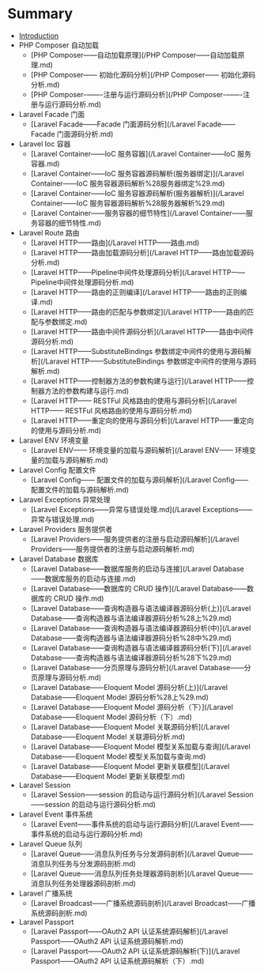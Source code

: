 # Summary

* [Introduction](README.md)
* PHP Composer 自动加载
  * [PHP Composer——自动加载原理](/PHP Composer——自动加载原理.md)
  * [PHP Composer—— 初始化源码分析](/PHP Composer—— 初始化源码分析.md)
  * [PHP Composer-——-注册与运行源码分析](/PHP Composer-——-注册与运行源码分析.md)
* Laravel Facade 门面
  * [Laravel Facade——Facade 门面源码分析](/Laravel Facade——Facade 门面源码分析.md)
* Laravel Ioc 容器
  * [Laravel Container——IoC 服务容器](/Laravel Container——IoC 服务容器.md)
  * [Laravel Container——IoC 服务容器源码解析\(服务器绑定\)](/Laravel Container——IoC 服务容器源码解析%28服务器绑定%29.md)
  * [Laravel Container——IoC 服务容器源码解析\(服务器解析\)](/Laravel Container——IoC 服务容器源码解析%28服务器解析%29.md)
  * [Laravel Container——服务容器的细节特性](/Laravel Container——服务容器的细节特性.md)
* Laravel Route 路由
  * [Laravel HTTP——路由](/Laravel HTTP——路由.md)
  * [Laravel HTTP——路由加载源码分析](/Laravel HTTP——路由加载源码分析.md)
  * [Laravel HTTP——Pipeline中间件处理源码分析](/Laravel HTTP——Pipeline中间件处理源码分析.md)
  * [Laravel HTTP——路由的正则编译](/Laravel HTTP——路由的正则编译.md)
  * [Laravel HTTP——路由的匹配与参数绑定](/Laravel HTTP——路由的匹配与参数绑定.md)
  * [Laravel HTTP——路由中间件源码分析](/Laravel HTTP——路由中间件源码分析.md)
  * [Laravel HTTP——SubstituteBindings 参数绑定中间件的使用与源码解析](/Laravel HTTP——SubstituteBindings 参数绑定中间件的使用与源码解析.md)
  * [Laravel HTTP——控制器方法的参数构建与运行](/Laravel HTTP——控制器方法的参数构建与运行.md)
  * [Laravel HTTP—— RESTFul 风格路由的使用与源码分析](/Laravel HTTP—— RESTFul 风格路由的使用与源码分析.md)
  * [Laravel HTTP——重定向的使用与源码分析](/Laravel HTTP——重定向的使用与源码分析.md)
* Laravel ENV 环境变量
  * [Laravel ENV—— 环境变量的加载与源码解析](/Laravel ENV—— 环境变量的加载与源码解析.md)
* Laravel Config 配置文件
  * [Laravel Config—— 配置文件的加载与源码解析](/Laravel Config—— 配置文件的加载与源码解析.md)
* Laravel Exceptions 异常处理
  * [Laravel Exceptions——异常与错误处理.md](/Laravel Exceptions——异常与错误处理.md)
* Laravel Providers 服务提供者
  * [Laravel Providers——服务提供者的注册与启动源码解析](/Laravel Providers——服务提供者的注册与启动源码解析.md)
* Laravel Database 数据库
  * [Laravel Database——数据库服务的启动与连接](/Laravel Database——数据库服务的启动与连接.md)
  * [Laravel Database——数据库的 CRUD 操作](/Laravel Database——数据库的 CRUD 操作.md)
  * [Laravel Database——查询构造器与语法编译器源码分析\(上\)](/Laravel Database——查询构造器与语法编译器源码分析%28上%29.md)
  * [Laravel Database——查询构造器与语法编译器源码分析\(中\)](/Laravel Database——查询构造器与语法编译器源码分析%28中%29.md)
  * [Laravel Database——查询构造器与语法编译器源码分析\(下\)](/Laravel Database——查询构造器与语法编译器源码分析%28下%29.md)
  * [Laravel Database——分页原理与源码分析](/Laravel Database——分页原理与源码分析.md)
  * [Laravel Database——Eloquent Model 源码分析\(上\)](/Laravel Database——Eloquent Model 源码分析%28上%29.md)
  * [Laravel Database——Eloquent Model 源码分析（下）](/Laravel Database——Eloquent Model 源码分析（下）.md)
  * [Laravel Database——Eloquent Model 关联源码分析](/Laravel Database——Eloquent Model 关联源码分析.md)
  * [Laravel Database——Eloquent Model 模型关系加载与查询](/Laravel Database——Eloquent Model 模型关系加载与查询.md)
  * [Laravel Database——Eloquent Model 更新关联模型](/Laravel Database——Eloquent Model 更新关联模型.md)
* Laravel Session 
  * [Laravel Session——session 的启动与运行源码分析](/Laravel Session——session 的启动与运行源码分析.md)
* Laravel Event 事件系统
  * [Laravel Event——事件系统的启动与运行源码分析](/Laravel Event——事件系统的启动与运行源码分析.md)
* Laravel Queue 队列
  * [Laravel Queue——消息队列任务与分发源码剖析](/Laravel Queue——消息队列任务与分发源码剖析.md)
  * [Laravel Queue——消息队列任务处理器源码剖析](/Laravel Queue——消息队列任务处理器源码剖析.md)
* Laravel 广播系统
  * [Laravel Broadcast——广播系统源码剖析](/Laravel Broadcast——广播系统源码剖析.md)
* Laravel Passport
  * [Laravel Passport——OAuth2 API 认证系统源码解析](/Laravel Passport——OAuth2 API 认证系统源码解析.md)
  * [Laravel Passport——OAuth2 API 认证系统源码解析\(下\)](/Laravel Passport——OAuth2 API 认证系统源码解析（下）.md)

